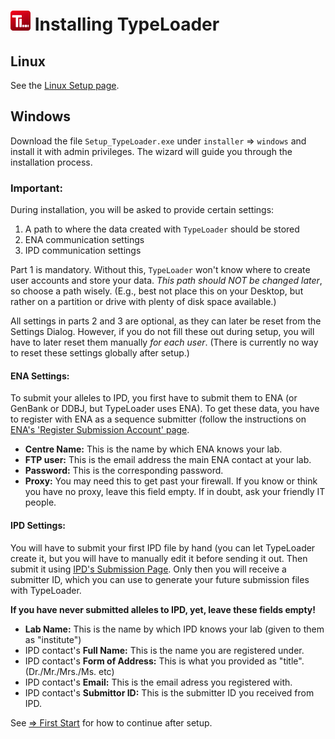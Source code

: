 # ![Icon](images/TypeLoader_32.png) Installing TypeLoader

## Linux ##
See the [Linux Setup page](setup_linux.md).

## Windows ##
Download the file `Setup_TypeLoader.exe` under `installer` => `windows` and install it with admin privileges. The wizard will guide you through the installation process.

### Important:

During installation, you will be asked to provide certain settings:

1. A path to where the data created with ``TypeLoader`` should be stored 
2. ENA communication settings
3. IPD communication settings

Part 1 is mandatory. Without this, ``TypeLoader`` won't know where to create user accounts and store your data. *This path should NOT be changed later*, so choose a path wisely. (E.g., best not place this on your Desktop, but rather on a partition or drive with plenty of disk space available.) 

All settings in parts 2 and 3 are optional, as they can later be reset from the Settings Dialog. However, if you do not fill these out during setup, you will have to later reset them manually *for each user*. (There is currently no way to reset these settings globally after setup.)

#### ENA Settings:

To submit your alleles to IPD, you first have to submit them to ENA (or GenBank or DDBJ, but TypeLoader uses ENA). To get these data, you have to register with ENA as a sequence submitter (follow the instructions on [ENA's 'Register Submission Account' page](https://ena-docs.readthedocs.io/en/latest/reg_01.html).

 * **Centre Name:** This is the name by which ENA knows your lab.
 * **FTP user:** This is the email address the main ENA contact at your lab.
 * **Password:** This is the corresponding password.
 * **Proxy:** You may need this to get past your firewall. If you know or think you have no proxy, leave this field empty. If in doubt, ask your friendly IT people. 

#### IPD Settings:
You will have to submit your first IPD file by hand (you can let TypeLoader create it, but you will have to manually edit it before sending it out. Then submit it using [IPD's Submission Page](https://www.ebi.ac.uk/ipd/imgt/hla/subs/submit.html). Only then you will receive a submitter ID, which you can use to generate your future submission files with TypeLoader.

**If you have never submitted alleles to IPD, yet, leave these fields empty!**

 * **Lab Name:** This is the name by which IPD knows your lab (given to them as "institute")
 * IPD contact's **Full Name:** This is the name you are registered under.
 * IPD contact's **Form of Address:** This is what you provided as "title". (Dr./Mr./Mrs./Ms. etc)
 * IPD contact's **Email:** This is the email adress you registered with.
 * IPD contact's **Submittor ID:** This is the submitter ID you received from IPD.

See [=> First Start](first_start.md) for how to continue after setup.